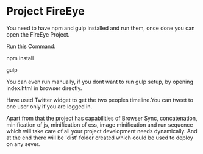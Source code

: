 # Project FireEye
You need to have npm and gulp installed and run them, once done you can open the FireEye Project.

Run this Command:

npm install

gulp

You can even run manually, if you dont want to run gulp setup, by opening index.html in browser directly.

Have used Twitter widget to get the two peoples timeline.You can tweet to one user only if you are logged in.

Apart from that the project has capabilities of Browser Sync, concatenation, minification of js, minification of css, image minification and run sequence which will take care of all your project development needs dynamically.
And at the end there will be 'dist' folder created which could be used to deploy on any sever.

